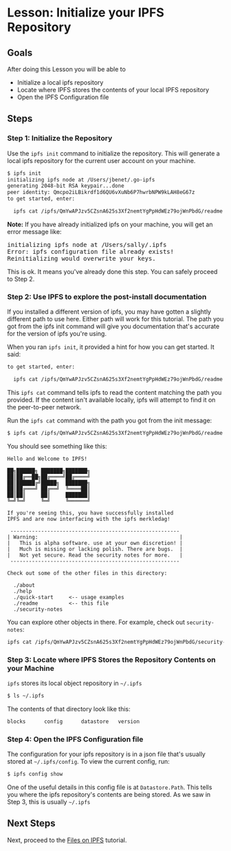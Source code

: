 # Lesson: Initialize your IPFS Repository

## Goals

After doing this Lesson you will be able to

* Initialize a local ipfs repository
* Locate where IPFS stores the contents of your local IPFS repository
* Open the IPFS Configuration file

## Steps

### Step 1: Initialize the Repository

Use the `ipfs init` command to initialize the repository. This will generate a local ipfs repository for the current user account on your machine.

```sh
$ ipfs init
initializing ipfs node at /Users/jbenet/.go-ipfs
generating 2048-bit RSA keypair...done
peer identity: Qmcpo2iLBikrdf1d6QU6vXuNb6P7hwrbNPW9kLAH8eG67z
to get started, enter:

  ipfs cat /ipfs/QmYwAPJzv5CZsnA625s3Xf2nemtYgPpHdWEz79ojWnPbdG/readme

```

<div class="alert alert-info">
<b>Note:</b> If you have already initialized ipfs on your machine, you will get an error message like:

<pre>
initializing ipfs node at /Users/sally/.ipfs
Error: ipfs configuration file already exists!
Reinitializing would overwrite your keys.
</pre>

This is ok. It means you've already done this step. You can safely proceed to Step 2.
</div>

### Step 2: Use IPFS to explore the post-install documentation

<div class="alert alert-info">
If you installed a different version of ipfs, you may have gotten a slightly different path to use here. Either path will work for this tutorial. The path you got from the ipfs init command will give you documentation that's accurate for the version of ipfs you're using.
</div>

When you ran `ipfs init`, it provided a hint for how you can get started. It said:
```bash
to get started, enter:

  ipfs cat /ipfs/QmYwAPJzv5CZsnA625s3Xf2nemtYgPpHdWEz79ojWnPbdG/readme

```

This `ipfs cat` command tells ipfs to read the content matching the path you provided.  If the content isn't available locally, ipfs will attempt to find it on the peer-to-peer network.

Run the `ipfs cat` command with the path you got from the init message:

```sh
$ ipfs cat /ipfs/QmYwAPJzv5CZsnA625s3Xf2nemtYgPpHdWEz79ojWnPbdG/readme
```

You should see something like this:

```
Hello and Welcome to IPFS!

██╗██████╗ ███████╗███████╗
██║██╔══██╗██╔════╝██╔════╝
██║██████╔╝█████╗  ███████╗
██║██╔═══╝ ██╔══╝  ╚════██║
██║██║     ██║     ███████║
╚═╝╚═╝     ╚═╝     ╚══════╝

If you're seeing this, you have successfully installed
IPFS and are now interfacing with the ipfs merkledag!

 -------------------------------------------------------
| Warning:                                              |
|   This is alpha software. use at your own discretion! |
|   Much is missing or lacking polish. There are bugs.  |
|   Not yet secure. Read the security notes for more.   |
 -------------------------------------------------------

Check out some of the other files in this directory:

  ./about
  ./help
  ./quick-start     <-- usage examples
  ./readme          <-- this file
  ./security-notes

```

You can explore other objects in there. For example, check out `security-notes`:


```sh
ipfs cat /ipfs/QmYwAPJzv5CZsnA625s3Xf2nemtYgPpHdWEz79ojWnPbdG/security-notes
```

### Step 3: Locate where IPFS Stores the Repository Contents on your Machine

`ipfs` stores its local object repository in `~/.ipfs`

```sh
$ ls ~/.ipfs
```

The contents of that directory look like this:

```sh
blocks		config		datastore	version
```

### Step 4: Open the IPFS Configuration file

The configuration for your ipfs repository is in a json file that's usually stored at `~/.ipfs/config`. To view the current config, run:

```sh
$ ipfs config show
```
One of the useful details in this config file is at `Datastore.Path`. This tells you where the ipfs repository's contents are being stored. As we saw in Step 3, this is usually `~/.ipfs`

## Next Steps

Next, proceed to the [Files on IPFS](../../files-on-ipfs) tutorial.
